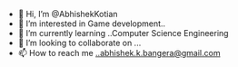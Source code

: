 - 👋 Hi, I’m @AbhishekKotian
- 👀 I’m interested in Game development..
- 🌱 I’m currently learning ..Computer Science Engineering
- 💞️ I’m looking to collaborate on ...
- 📫 How to reach me ..abhishek.k.bangera@gmail.com

<!---
AbhishekIssei/AbhishekIssei is a ✨ special ✨ repository because its `README.md` (this file) appears on your GitHub profile.
You can click the Preview link to take a look at your changes.
--->

